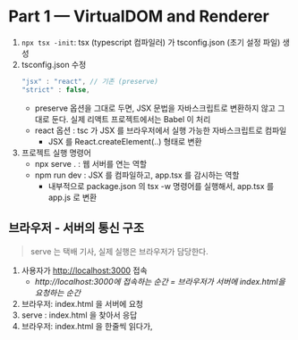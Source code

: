 # Part 1 — VirtualDOM and Renderer
1. `npx tsx -init`: tsx (typescript 컴파일러) 가 tsconfig.json (초기 설정 파일) 생성
2. tsconfig.json 수정
   ```ts
   "jsx" : "react", // 기존 (preserve)
   "strict" : false,
   ```
   - preserve 옵션을 그대로 두면, JSX 문법을 자바스크립트로 변환하지 않고 그대로 둔다. 
실제 리액트 프로젝트에서는 Babel 이 처리
    - react 옵션 : tsc 가 JSX 를 브라우저에서 실행 가능한 자바스크립트로 컴파일
      - JSX 를 React.createElement(..) 형태로 변환
3. 프로젝트 실행 명령어
   - npx serve . : 웹 서버를 연는 역할
   - npm run dev : JSX 를 컴파일하고, app.tsx 를 감시하는 역할
     - 내부적으로 package.json 의 tsx -w 명령어를 실행해서, app.tsx 를 app.js 로 변환

## 브라우저 - 서버의 통신 구조
> serve 는 택배 기사, 실제 실행은 브라우저가 담당한다.

1. 사용자가 [http://localhost:3000](http://localhost:3000/) 접속
    - *http://localhost:3000에 접속하는 순간 = 브라우저가 서버에 index.html을 요청하는 순간*
2. 브라우저: index.html 을 서버에 요청
3. serve : index.html 을 찾아서 응답
4. 브라우저: index.html 을 한줄씩 읽다가, <script> 를 만나면 서버에 app.js 를 요청
5. serve: app.js 를 전달
6. 브라우저: app.js 를 실행해서 화면을 구성

```ts
// app.js
// This will be our main app file 
// -- Library ---
const React = {};
// -- Application -- 
// React reference 를 찾아서 에러가 사라짐
const App = React.createElement("div", null, "Hello JSX!");
console.log('Hello world');
```

React 는 현재 빈 객체이므로, React.createElement( ) 함수를 호출하려 하면, 에러가 난다. 
따라서 React 안에 createElement 함수를 직접 정의했다.
- React.createElemnt( ) 역할: 가상돔 트리 객체를 반환

## DOM 
- 브라우저가 이해하고 렌더링할 수 있도록 명시된 HTML 문서 구조
- 리액트는 Virtual DOM 환경에서 동작하고, 그 결과물을 웹에서는 ReactDOM Renderer 에 전달
- Rederer 는 이를 실제 웹 페이지 화면에 렌더링 (이 때 화면에 보이게 된다)

## Lesson Learned 
리액트를 처음부터 구현해보면서, React.createElement( ) 와 render( ) 함수 각각의 역할에 대해 생각해볼 수 있었다. 그 동안 사용했던 리액트를 밑바닥부터 구현해보며, 두루뭉실하게 알고 있던 개념들이 잡히게 되어서 의미있었다.

# Part 2 - State Management & Hooks 
![image](https://github.com/user-attachments/assets/5fd685d8-5f29-4f8a-8143-c03fa706b93d)
다 하고 보니.. main 브랜치에서 작업 중이였더라구요..
다시 브랜치 수정해서 올리겠습니다 !! 

## 소감
- useState Hook 이 내부적으로 동작하는 방식에 대해 생각해볼 수 있었습니다.
- 리액트에서 전역 상태 배열이 존재하고, useState( ) 호출이 상태 배열의 인덱스를 참조하므로, 각각 독립적인 상태를 가진다는 점이 가장 흥미로웠습니다.
- 마지막 5번에서 `if a condition skips a useState call between renders or a loop introduces more useState call than originally intended.` 이 부분은 잘 이해가 가지 않아서 스터디 이후 추가적으로 공부를 더 해보려 합니다.

# Part 3 - React Suspense & Concurrent Mode

## 소감
### React Suspense ↔ Next.js 의 Suspense 활용
이전 프로젝트에서 Next.js 의 서버 컴포넌트에서 Suspense 로 비동기 컴포넌트 (폼) 을 감싸 CSR bailout 빌드 에러 해결하기 위해 사용했습니다. 그래서 비동기 작업을 처리해주고, fallback UI 를 표시해주어 성능 최적화와 UX 경험을 올리기 위한 방법이라고만 이해했습니다. 
이번 기회를 통해, React.Suspense API 는 사용 환경 (브라우저/서버) 에 따라 동작 방식이 달라지는 API 라는 점을 배울 수 있었습니다. 

### Susepense 의 동작 원리
Suspense 의 동작 원리가, 
컴폰너트 렌더링 > Promise throw > 렌더링 중단 / 대기 > 다시 렌더링 시작이라는 점을 배웠습니다

```text
1. 컴포넌트가 렌더링 중 데이터가 필요함을 발견
2. 컴포넌트가 Promise 를 throw
3. 리액트가 이를 감지하고 렌더링을 중단
4. <Suspense fallback> 컴포넌트 표시
5. Promise 가 완료되면 처음부터 다시 렌더링
``` 

### 동시성 모드, Concurrent mode
이번에 동시성 모드를 처음 들어봤습니다 😅
- 리액트의 렌더링, 자바스크립트 싱글 스레드 모두 동기 작업이라, 작업 하나가 오래 걸리면 그 다음 작업을 할 수 없는 문제
- 예시 : 렌더링이 끝나기 이전에는, 사용자 인터렉션이 불가능 > UX 에 좋지 않음
- 해결 : 렌더링 엔진을 변경하고, 스케쥴러를 이용해 우선순위에 따라 급한 작업 먼저 처리

이 괒어을 구현한 게 동시성 모드라고 이해했습니다 ! 
- 이해 되지 않은 내용 : `ReactDOM.render를 통한 lagacy mode와 createRoot를 통한 concurrent mode를 선택할 수 있게 하였다.` 


